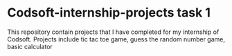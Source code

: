 # Codsoft-internship-projects task 1
This repository contain projects  that I have completed for my internship of Codsoft.
Projects include tic tac toe game, guess the random number game, basic calculator
